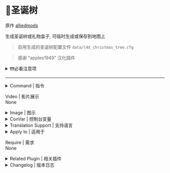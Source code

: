 # 📌圣诞树

原作 [alliedmods](https://forums.alliedmods.net/showthread.php?p=2672241)

生成圣诞树或礼物盒子, 可临时生成或保存到地图上

> 自用生成的圣诞树配置文件 `data/l4d_christmas_tree.cfg`

> 感谢 "apples1949" 汉化插件

<details><summary>❗❗❗必看注意项</summary>

- 礼物可以破坏并生成物品或武器.

- L4D 缺少 L4D2 礼物模型并使用板条箱.

- 瞄准侏儒进行删除, 编辑位置和角度.这棵树是非实心的.

- 每张地图最多 2 棵树.礼物仅限 32 个.重新编译以更改限制.

- 树(默认设置)使用大约 45 个实体(2 个模型 + 6 个礼物 + 1 个火花 + 4 个灯光 + 32 个精灵)爆炸时大约有 8 个临时实体.

- 它不是服务器的 CPU 密集型插件. Rainbow 选项会稍微增加带宽.

- 当检测到 l4d_dissolve_infected.txt 游戏数据时, 可以选择向礼物添加溶解效果.可以使用 l4d_tree_effects cvar 禁用.

- 这个插件很大, 因为它具有库存效果, 生成能力以及所有相关选项.

- 完全处理后期加载, 卸载, 打开/关闭和删除未使用的项目.

- 推荐的附加插件: 用于装饰的霓虹灯光束.天气控制或圣诞节下雪.

- 可选的数据配置提供了保存到每个 Valve 地图的树.感谢 "Dragokas" 提供的L4D1数据.
</details>

---
<details><summary>Command | 指令</summary>

|指令|用法|权限|
|-|-|-|
|`!tree_spawn`|在你的十字准线处生成一棵临时的礼物/树, 用法:sm_tree_spawn [0=礼物, 1=树]|Admin|
|`!tree_save`|在你的十字准线处生成一棵礼物/树并保存到配置中, 用法:sm_tree_save[0=礼物, 1=树]|Admin|
|`!tree_del`|删除您指向的礼物/树, 并从配置中删除(如果已保存)|Admin|
|`!tree_clear`|从当前地图中删除此插件生成的所有礼物/树木|Admin|
|`!tree_wipe`|从当前地图中删除所有礼物/树木并从配置中删除它们|Admin|
|`!tree_reload`|重置插件并重新加载数据配置和保存的数据|Admin|
|`!tree_glow`|切换以启用所有礼物/树木的发光, 以查看它们的放置位置|Admin|
|`!tree_list`|显示礼物/树位置列表和总数|Admin|
|`!tree_tele`|传送到礼物/树(用法:sm_tree_tele <索引:1 到 MAX_SPAWNS (32)>)|Admin|
|`!tree_ang`|显示一个菜单来调整十字准线上方的礼物/树角度|Admin|
|`!tree_pos`|显示一个菜单来调整十字准线结束时的礼物/树原点|Admin|
---
</details>

Video | 影片展示
<br>None

<details><summary>Image | 图示</summary>

![l4d_christmas_tree.smx](https://forums.alliedmods.net/image-proxy/46b4172823e0f72231b3a74d521c3741e752d59d/68747470733a2f2f692e696d6775722e636f6d2f615747435534672e6a7067)

![l4d_christmas_tree.smx](https://forums.alliedmods.net/image-proxy/0c84013581c4e8fba792935bf1c09f1e8ae6bd9c/68747470733a2f2f692e696d6775722e636f6d2f616a4c497254352e6a7067)

![l4d_christmas_tree.smx](https://forums.alliedmods.net/image-proxy/6ec3c132b292d75c8dbef415d8283a7015b653a7/68747470733a2f2f692e696d6775722e636f6d2f5052374f656b552e6a7067)
</details>

<details><summary>ConVar | 控制台变量</summary>

cfg/sourcemod/l4d_mutants.cfg
```sourcepawn
// This file was auto-generated by SourceMod (v1.11.0.6936)
// ConVars for plugin "l4d_christmas_tree.smx"

// 0=插件禁用, 1=插件启用.
// Default: "1"
l4d_tree_allow "1"

// 要显示多少列球
// Default: "4"
l4d_tree_ball_columns "4"

// 每一列要显示多少个球
// Default: "8"
l4d_tree_ball_count "8"

// 从树底开始显示球的距离
// Default: "45.0"
l4d_tree_ball_radius "45.0"

// 礼物颜色, 0=关闭(默认的礼物颜色)三个数值在0-255之间,用空格分隔, RGB:红绿蓝
// Default: "255 0 0"
l4d_tree_col_gift "255 0 0"

// 树的颜色, 0=关闭(默认的礼物颜色)三个数值在0-255之间,用空格分隔, RGB:红绿蓝
// Default: "0 255 0"
l4d_tree_col_tree "0 255 0"

// 0=关闭, 1=灯光,2=球,4=火花,8=溶解(礼物),16=烟雾(礼物-可能导致服务器罕见的崩溃),31=全部, 数字相加
// Default: "23"
l4d_tree_effects "23"

// 在树下产生多少个礼物
// Default: "0"
l4d_tree_gifts "0"

// 礼物发光轮廓颜色, 0=关闭(默认的礼物颜色)三个数值在0-255之间,用空格分隔, RGB:红绿蓝
// Default: "255 0 0"
l4d_tree_glow "255 0 0"

// 0:不破坏或掉落物品 >0:礼物在破裂和掉落物品之前的健康状况
// Default: "1"
l4d_tree_health "1"

// 以下物品武器生成百分比几率 数值必须用逗号分隔 肾上腺素, 药丸, 燃烧瓶, 自制手雷, 胆汁, 医疗包, 电击器, 高爆弹药包, 燃烧弹药包, M4步枪, 1代连喷, 木狙, mac冲锋枪, 木喷, 小手枪, 铁喷, 三芯
// Default: "80,100,25,25,25,25,15,15,15,2,2,2,5,5,5,2,0,0,0,2,0,2,5,0,0,2,0,5,0,5"
l4d_tree_items "80,100,25,25,25,25,15,15,15,2,2,2,5,5,5,2,0,0,0,2,0,2,5,0,0,2,0,5,0,5"

// 以下近战武器生成几率 数值必须用逗号分隔:消防斧, 棒球棍, 板球棍, 撬棍, 平底锅, 高尔夫球棍, 吉他, 武士刀, 看到, 警棍, 小刀, 草叉, 铲子
// Default: "0,0,0,10,0,0,0,50,50,0,50,10,10"
l4d_tree_melee "0,0,0,10,0,0,0,50,50,0,50,10,10"

// 在这些游戏模式中启用插件, 用英文逗号隔开(无空格). (无内容=全部游戏模式)
// Default: ""
l4d_tree_modes ""

// 在这些游戏模式中关闭插件, 用英文逗号隔开(无空格). (无内容=无)
// Default: ""
l4d_tree_modes_off ""

// 在这些游戏模式中启用插件. 0=全部游戏模式, 1=战役, 2=生还者, 4=对抗, 8=清道夫. 将这些数字叠加在一起
// Default: "0"
l4d_tree_modes_tog "0"

// 0=关闭 1=礼物随时间变化颜色 2=树木随着时间的推移而改变颜色, 3=两个都有
// Default: "2"
l4d_tree_rainbow "2"

// 使用彩虹选项时颜色变化的速度
// Default: "10"
// Minimum: "1.000000"
// Maximum: "255.000000"
l4d_tree_rate "10"

// 每秒更新颜色的频率(秒)
// Default: "0.2"
// Minimum: "0.100000"
l4d_tree_speed "0.2"
```
</details>

<details><summary>Translation Support | 支持语言</summary>

```
English
繁體中文
简体中文
```
</details>

<details><summary>Apply to | 适用于</summary>

```php
L4D2
```
</details>

Require | 需求
<br>None

<details><summary>Related Plugin | 相关插件</summary>

1. [[L4D2] Gift Rewards](https://forums.alliedmods.net/showthread.php?t=320067) `随机礼物奖励`
</details>

<details><summary>Changelog | 版本日志</summary>

- 1.8 (30-Jul-2022)
    - Changed cvar "l4d_tree_effects" to turn gifts smoke on or off. This may fix a random rare server crash. Thanks to "Hawkins" for reporting.

- 1.7 (06-Dec-2021)
    - L4D2: Added cvar "l4d_tree_melee" to control melee type spawn chance. Requested by "CaRmilla".
    - L4D2: Modified cvar "l4d_tree_items" adding an entry to the end for melee chance spawn.
    - Changes to fix warnings when compiling on SourceMod 1.11.

- 1.6 (30-Sep-2020)
    - Fixed compile errors on SM 1.11.

- 1.5 (10-May-2020)
    - Blocked glow command from L4D1 which does not support glows.
    - Extra checks to prevent "IsAllowedGameMode" throwing errors.
    - Various changes to tidy up code.

- 1.4 (01-Apr-2020)
    - Fixed "IsAllowedGameMode" from throwing errors when the "_tog" cvar was changed before MapStart.

- 1.3 (19-Dec-2019)
    - Versus gamemodes now spawn the same items for both teams.

- 1.2 (07-Nov-2019)
    - Fixed incorrect gamedata path not loading dissolve if available.

- 1.1 (07-Nov-2019)
    - Fixed gamedata missing error.
    - Fixed gifts spawning in the ground in L4D1.

- 1.0 (07-Nov-2019)
    - Initial release.
</details>